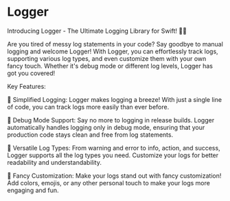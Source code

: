 # Logger

Introducing Logger - The Ultimate Logging Library for Swift! 🌟📝

Are you tired of messy log statements in your code? Say goodbye to manual logging and welcome Logger! With Logger, you can effortlessly track logs, supporting various log types, and even customize them with your own fancy touch. Whether it's debug mode or different log levels, Logger has got you covered!

Key Features:

🌟 Simplified Logging: Logger makes logging a breeze! With just a single line of code, you can track logs more easily than ever before.

🌟 Debug Mode Support: Say no more to logging in release builds. Logger automatically handles logging only in debug mode, ensuring that your production code stays clean and free from log statements.

🌟 Versatile Log Types: From warning and error to info, action, and success, Logger supports all the log types you need. Customize your logs for better readability and understandability.

🌟 Fancy Customization: Make your logs stand out with fancy customization! Add colors, emojis, or any other personal touch to make your logs more engaging and fun.
